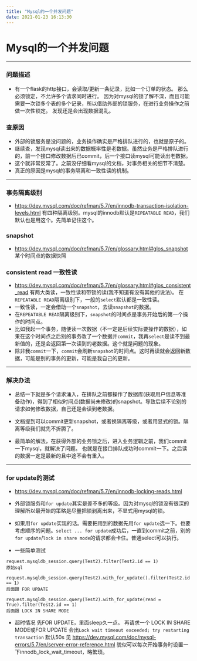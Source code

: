 ```yaml
---
title: "Mysql的一个并发问题"
date: 2021-01-23 16:13:30
---
```


# Mysql的一个并发问题
---

### 问题描述
* 有一个flask的http接口，会读取/更新一条记录，比如一个订单的状态。
那么必须锁定，不允许多个请求同时进行。
因为对mysql的锁了解不深，而且可能需要一次锁多个表的多个记录，所以借助外部的锁服务，在进行业务操作之前做一次性锁定。
发现还是会出现数据混乱。

### 查原因
* 外部的锁服务是没问题的，业务操作确实是严格排队进行的，也就是原子的。
* 继续查，发现mysql读出来的数据概率性是老数据。虽然业务是严格排队进行的，前一个接口修改数据后已commit，后一个接口读mysql可能读出老数据。
* 这个就非常反常了。之前没仔细看mysql的文档，对事务相关的细节不清楚。
* 真正的原因是mysql的事务隔离和一致性读的机制。

---

### 事务隔离级别
* https://dev.mysql.com/doc/refman/5.7/en/innodb-transaction-isolation-levels.html
有四种隔离级别。mysql的innodb默认是`REPEATABLE READ`，我们默认也是用这个。先简单记住这个。

### snapshot
* https://dev.mysql.com/doc/refman/5.7/en/glossary.html#glos_snapshot
某个时间点的数据快照

### consistent read 一致性读
* https://dev.mysql.com/doc/refman/5.7/en/glossary.html#glos_consistent_read
有两大类读，一致性读和带锁的读(我不知道有没有其他的说法)。
在`REPEATABLE READ`隔离级别下，一般的`select`默认都是一致性读。
* 一致性读，一定会借助一个`snapshot`，去读`snapshot`的数据。
* 在`REPEATABLE READ`隔离级别下，`snapshot`的时间点是事务开始后的第一个操作的时间点。
* 比如我起一个事务，随便读一次数据（不一定是后续实际要操作的数据），如果在这个时间点之后别的事务改了一个数据并`commit`，我再`select`是读不到最新值的，还是会返回第一次读到的老数据。这个就是问题的现象。
* 除非我`commit`一下，`commit`会刷新`snapshot`的时间点。这时再读就会返回新数据，可能是别的事务的更新，可能是我自己的更新。

---

### 解决办法
* 总结一下就是多个请求涌入，在排队之前都操作了数据库(获取用户信息等准备动作)，得到了相似时间点(数据尚未修改)的snapshot。导致后续不论别的请求如何修改数据，自己还是会读到老数据。
* 文档提到可以commit更新snapshot，或者换隔离等级，或者用显式的锁。隔离等级我们就先不折腾了。

* 最简单的解法，在获得外部的业务锁之后，进入业务逻辑之前，我们commit一下mysql，就解决了问题。
也就是在接口排队成功时commit一下。之后读的数据一定是最新的且中途不会有重入。


---

### for update的测试
* https://dev.mysql.com/doc/refman/5.7/en/innodb-locking-reads.html

* 外部锁服务和`for update`其实是差不多的等级。因为对mysql的锁没有很深的理解所以最开始的策略是尽量把锁剥离出来，不显式用mysql的锁。

* 如果用`for update`实现的话。需要把用到的数据先用`for update`选一下。也要考虑顺序的问题。`select ... for update`成功后，一直到commit之前，别的`for update`/`lock in share mode`的请求都会卡住。普通select可以执行。

* 一些简单测试

```
request.mysqldb_session.query(Test2).filter(Test2.id == 1)
原始sql

request.mysqldb_session.query(Test2).with_for_update().filter(Test2.id == 1)
后面跟 FOR UPDATE

request.mysqldb_session.query(Test2).with_for_update(read = True).filter(Test2.id == 1)
后面跟 LOCK IN SHARE MODE
```

* 超时情况
先FOR UPDATE，里面sleep久一点。
再请求一个 LOCK IN SHARE MODE或FOR UPDATE
会出`Lock wait timeout exceeded; try restarting transaction`
默认50s
见 https://dev.mysql.com/doc/mysql-errors/5.7/en/server-error-reference.html
貌似可以每次开始事务时设置一下innodb_lock_wait_timeout，略繁琐。
